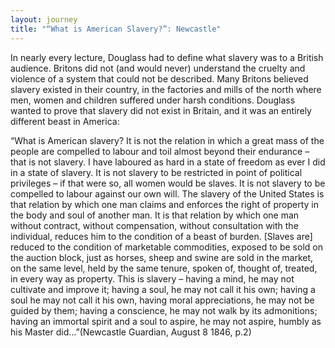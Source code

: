 ```yaml
---
layout: journey
title: "“What is American Slavery?”: Newcastle"
---
```


In nearly every lecture, Douglass had to define what slavery was to a British audience. Britons did not (and would never) understand the cruelty and violence of a system that could not be described. Many Britons believed slavery existed in their country, in the factories and mills of the north where men, women and children suffered under harsh conditions. Douglass wanted to prove that slavery did not exist in Britain, and it was an entirely different beast in America:

“What is American slavery? It is not the relation in which a great mass of the people are compelled to labour and toil almost beyond their endurance – that is not slavery. I have laboured as hard in a state of freedom as ever I did in a state of slavery. It is not slavery to be restricted in point of political privileges – if that were so, all women would be slaves. It is not slavery to be compelled to labour against our own will. The slavery of the United States is that relation by which one man claims and enforces the right of property in the body and soul of another man. It is that relation by which one man without contract, without compensation, without consultation with the individual, reduces him to the condition of a beast of burden. [Slaves are] reduced to the condition of marketable commodities, exposed to be sold on the auction block, just as horses, sheep and swine are sold in the market, on the same level, held by the same tenure, spoken of, thought of, treated, in every way as property. This is slavery – having a mind, he may not cultivate and improve it; having a soul, he may not call it his own; having a soul he may not call it his own, having moral appreciations, he may not be guided by them; having a conscience, he may not walk by its admonitions; having an immortal spirit and a soul to aspire, he may not aspire, humbly as his Master did…”(Newcastle Guardian, August 8 1846, p.2)
